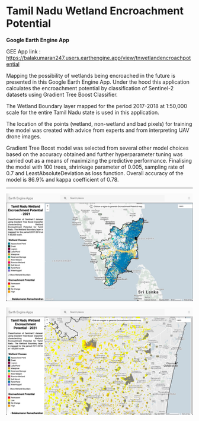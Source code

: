 # Tamil Nadu Wetland Encroachment Potential
**Google Earth Engine App**

GEE App link : https://balakumaran247.users.earthengine.app/view/tnwetlandencroachpotential

Mapping the possibility of wetlands being encroached in the future is presented in this Google Earth Engine App.
Under the hood this application calculates the encroachment potential by classification of Sentinel-2 datasets using Gradient Tree Boost Classifier.

The Wetland Boundary layer mapped for the period 2017-2018 at 1:50,000 scale for the entire Tamil Nadu state is used in this application.

The location of the points (wetland, non-wetland and bad pixels) for training the model was created with advice from experts and from interpreting UAV drone images.

Gradient Tree Boost model was selected from several other model choices based on the accuracy obtained and further hyperparameter tuning was carried out as a means of maximizing the predictive performance.
Finalising the model with 100 trees, shrinkage parameter of 0.005, sampling rate of 0.7 and LeastAbsoluteDeviation as loss function. Overall accuracy of the model is 86.9% and kappa coefficient of 0.78.

---

![GEE App Welcome Screen](/resources/GEE_app_screen.jpg)

![Encroachment Potential Map Screen](/resources/encroachment_potential_map.jpg)